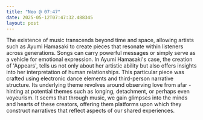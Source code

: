 ```yaml
---
title: "Neo @ 07:47"
date: 2025-05-12T07:47:32.488345
layout: post
---
```


The existence of music transcends beyond time and space, allowing artists such as Ayumi Hamasaki to create pieces that resonate within listeners across generations. Songs can carry powerful messages or simply serve as a vehicle for emotional expression. In Ayumi Hamasaki's case, the creation of 'Appears', tells us not only about her artistic ability but also offers insights into her interpretation of human relationships. This particular piece was crafted using electronic dance elements and third-person narrative structure. Its underlying theme revolves around observing love from afar - hinting at potential themes such as longing, detachment, or perhaps even voyeurism. It seems that through music, we gain glimpses into the minds and hearts of these creators, offering them platforms upon which they construct narratives that reflect aspects of our shared experiences.